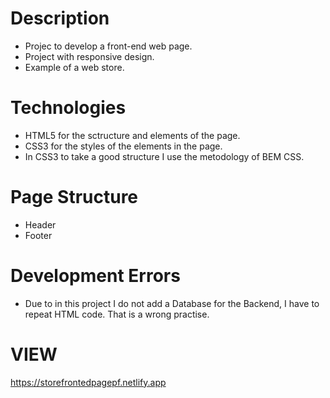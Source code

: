 # Description
- Projec to develop a front-end web page.
- Project with responsive design.
- Example of a web store.

# Technologies 
- HTML5 for the sctructure and elements of the page.
- CSS3 for the styles of the elements in the page.
- In CSS3 to take a good structure I use the metodology of BEM CSS.

# Page Structure
- Header
- Footer

# Development Errors
- Due to in this project I do not add a Database for the Backend, I have to repeat HTML code. That is a wrong practise.

# VIEW
https://storefrontedpagepf.netlify.app
